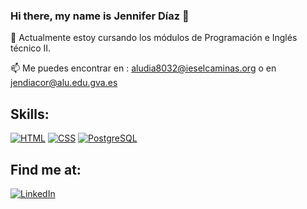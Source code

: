 ### Hi there, my name is Jennifer Díaz 👋

<!--
**diaz-jennifer/diaz-jennifer** is a ✨ _special_ ✨ repository because its `README.md` (this file) appears on your GitHub profile.-->

🌱 Actualmente estoy cursando los módulos de Programación e Inglés técnico II.

📫 Me puedes encontrar en : aludia8032@ieselcaminas.org o en jendiacor@alu.edu.gva.es


## Skills:
[![HTML](https://img.shields.io/badge/HTML-3DDC84?style=for-the-badge&logo=HTML5&logoColor=white&labelColor=101010)]()
[![CSS](https://img.shields.io/badge/CSS-0095D5?style=for-the-badge&logo=css3&logoColor=white&labelColor=101010)]()
[![PostgreSQL](https://img.shields.io/badge/PostgreSQL-4479A1?style=for-the-badge&logo=postgresql&logoColor=white&labelColor=101010)]()
</br>

## Find me at:
[![LinkedIn](https://img.shields.io/badge/LinkedIn-Jennifer_Diaz-0077B5?style=for-the-badge&logo=linkedin&logoColor=white&labelColor=101010)](https://www.linkedin.com/in/jennifer-diaz-correa/?locale=en_US)
</br>

